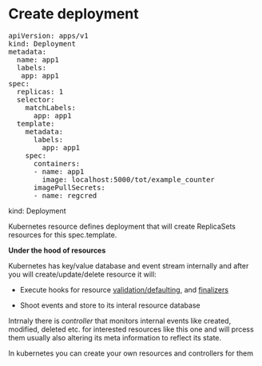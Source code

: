 # Create deployment

<pre class="file" data-filename="deployment.yaml" data-target="replace">
apiVersion: apps/v1
kind: Deployment
metadata:
  name: app1
  labels:
   app: app1
spec:
  replicas: 1
  selector:
    matchLabels:
      app: app1
  template:
    metadata:
      labels:
        app: app1
    spec:
      containers:
      - name: app1
        image: localhost:5000/tot/example_counter
      imagePullSecrets:
      - name: regcred
</pre>


kind: Deployment

Kubernetes resource defines deployment that will create ReplicaSets resources for this spec.template.

**Under the hood of resources**

Kubernetes has key/value database and event stream internally and after you will create/update/delete resource it will:

* Execute hooks for resource [validation/defaulting](https://book.kubebuilder.io/cronjob-tutorial/webhook-implementation.html), and [finalizers](https://book.kubebuilder.io/reference/using-finalizers.html)

* Shoot events and store to its interal resource database

Intrnaly there is *controller* that monitors internal events like created, modified, deleted etc. for interested resources like this one and will prcess them usually also altering its meta information to reflect its state.

In kubernetes you can create your own resources and controllers for them